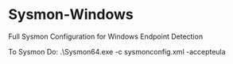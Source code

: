 # Sysmon-Windows
Full Sysmon Configuration for Windows Endpoint Detection 

To Sysmon Do: 
.\Sysmon64.exe -c sysmonconfig.xml -accepteula
